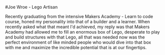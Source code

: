 #Joe Wroe - Lego Artisan

Recently graduating from the intensive Makers Academy - Learn to code course, honed my personality into that of a builder and a learner. When recently asked what that meant I'd achieved, my reply was that Makers Academy had allowed me to fill an enormous box of Lego, desperate to play and build structures with that Lego, all that was needed now was the perfect environment of like minded people who would dive into that box with me and maximize the incredible potential that is at our fingertips.
